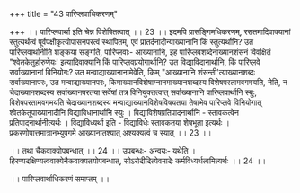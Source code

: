 +++
title = "43 पारिप्लवाधिकरणम्"

+++
।। पारिप्लवार्था इति चेन्न विशेषितत्वात् ।। 23 ।। इदमपि प्रासङ्गिमधिकरणम्, रसतमादिवाक्यानां स्तुत्यर्थत्वं पूर्वपक्षीकृत्योपासनपरत्वं स्थापितम्, एवं प्रातर्दनादीन्याख्यानानि किं स्तुत्यर्थानि? उत पारिप्लवार्थानीति शङ्कया सङ्गति, पारिप्लवाः- आख्यानानि, इह पारिप्लवशब्देनाख्यानशंसनं विवक्षितं "श्वेतकेतुर्हारुणेयः' इत्यादिवाक्यानि किं पारिप्लवप्रयोगार्थानि? उत विद्याविदानार्थानि, किं पारिप्लवे सर्वाख्यानानां विनियोगः? उत मन्वाद्याख्यानानामेवेति, किम् "आख्यानानि शंसन्ती'त्याख्यानशब्दः सर्वाख्यानापरः, उत मन्वाद्याख्यानपरः, किमाख्यानविशेषाम्नानमाख्यानशब्दस्य विशेषपरतामवगमयति, नेति, न चेदाख्यानशब्दस्य सर्वाख्यानपरतया सर्वेषां तत्र विनियुक्त्तत्वात् सर्वाख्यानानि पारिप्लवार्थानि स्युः, विशेषपरतामवगमयति चेदाख्यानशब्दस्य मन्वाद्याख्यानविशेषविषयतया तेषाभेव पारिप्लवे विनियोगात् श्वेतकेतूपाख्यानादीनि विद्याविधानार्थानि स्युः । विद्याविशेषप्रतिपादनार्थानि - स्तावकत्वेन प्रतिपादनार्थानीत्यर्थः । विद्याविध्यर्था इति - विद्याविधेः स्तावकतया शेषभूता इत्यर्थः । प्रकरणोपात्तमात्रानभ्युपगमे आख्यानातश्यात् अश्यक्यत्वं च स्यात् ।। 23 ।।

।। तथा चैकवाक्योपबन्धात् ।। 24 ।। उपबन्धः- अन्वयः- यथेति । हिरण्यदक्षिण्यत्ववाक्येनैकवाक्यतयोपबन्धात्, सोऽरोदीदित्येवमादेः कर्मविध्यर्थत्वमित्यर्थः ।। 24 ।।

।। पारिप्लवार्थाधिकरणं समाप्तम् ।।

